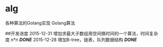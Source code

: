 # alg
各种算法的Golang实现 Golang算法

##开发进度
2015-12-31 增加求最大子数组用空间换时间的一个算法，时间复杂度 n*n ***DONE***
2015-12-28 增加B-tree，链表，队列数据结构 ***DONE***
